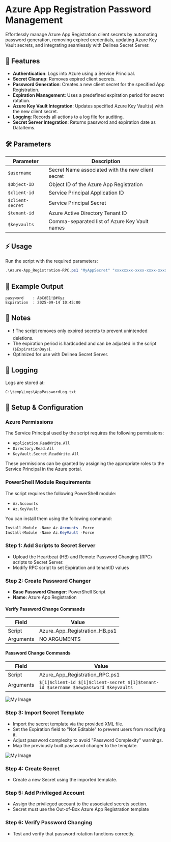 # Azure App Registration Password Management

Effortlessly manage Azure App Registration client secrets by automating password generation, removing expired credentials, updating Azure Key Vault secrets, and integrating seamlessly with Delinea Secret Server.

## 🚀 Features
- **Authentication**: Logs into Azure using a Service Principal.
- **Secret Cleanup**: Removes expired client secrets.
- **Password Generation**: Creates a new client secret for the specified App Registration.
- **Expiration Management**: Uses a predefined expiration period for secret rotation.
- **Azure Key Vault Integration**: Updates specified Azure Key Vault(s) with the new client secret.
- **Logging**: Records all actions to a log file for auditing.
- **Secret Server Integration**: Returns password and expiration date as DataItems.

## 🛠️ Parameters
| Parameter   | Description                                      |
|-------------|--------------------------------------------------|
| `$username` | Secret Name associated with the new client secret|
| `$Object-ID`| Object ID of the Azure App Registration          |
| `$client-id`| Service Principal Application ID                 |
| `$client-secret` | Service Principal Secret                    |
| `$tenant-id` | Azure Active Directory Tenant ID                |
| `$keyvaults` | Comma-separated list of Azure Key Vault names   |

## ⚡ Usage
Run the script with the required parameters:

```powershell
.\Azure-App_Registration-RPC.ps1 "MyAppSecret" "xxxxxxxx-xxxx-xxxx-xxxx-xxxxxxxxxxxx" "yyyyyyyy-yyyy-yyyy-yyyy-yyyyyyyyyyyy" "SuperSecretKey" "tenant123" "vault1,vault2"
```

## 📌 Example Output
```plaintext
password    : AbCdE1!@#Xyz
Expiration  : 2025-09-14 10:45:00
```

## 📒 Notes
- ❗ The script removes only expired secrets to prevent unintended deletions.
- The expiration period is hardcoded and can be adjusted in the script (`$ExpirationDays`).
- Optimized for use with Delinea Secret Server.

## 📂 Logging
Logs are stored at:
```
C:\temp\Logs\AppPasswordLog.txt
```

## 🔧 Setup & Configuration

### Azure Permissions
The Service Principal used by the script requires the following permissions:
- `Application.ReadWrite.All`
- `Directory.Read.All`
- `KeyVault.Secret.ReadWrite.All`

These permissions can be granted by assigning the appropriate roles to the Service Principal in the Azure portal.

### PowerShell Module Requirements
The script requires the following PowerShell module:
- `Az.Accounts`
- `Az.KeyVault`

You can install them using the following command:
```powershell
Install-Module -Name Az.Accounts -Force
Install-Module -Name Az.KeyVault -Force
```

### Step 1: Add Scripts to Secret Server
- Upload the Heartbeat (HB) and Remote Password Changing (RPC) scripts to Secret Server.
- Modify RPC script to set Expiration and tenantID values

### Step 2: Create Password Changer
- **Base Password Changer**: PowerShell Script
- **Name**: Azure App Registration

#### Verify Password Change Commands
| Field   | Value                           |
|---------|---------------------------------|
| Script  | Azure_App_Registration_HB.ps1   |
| Arguments | NO ARGUMENTS                  |

#### Password Change Commands
| Field   | Value                           |
|---------|---------------------------------|
| Script  | Azure_App_Registration_RPC.ps1  |
| Arguments | `$[1]$client-id $[1]$client-secret $[1]$tenant-id $username $newpassword $keyvaults` |

![My Image](https://github.com/user-attachments/assets/081a02e2-91d4-426a-b551-74c317135769)

### Step 3: Import Secret Template
- Import the secret template via the provided XML file.
- Set the Expiration field to "Not Editable" to prevent users from modifying it.
- Adjust password complexity to avoid "Password Complexity" warnings.
- Map the previously built password changer to the template.

![My Image](https://github.com/user-attachments/assets/b951cfb3-ec64-4179-8ca7-d56feba08d7e)

### Step 4: Create Secret
- Create a new Secret using the imported template.

### Step 5: Add Privileged Account
- Assign the privileged account to the associated secrets section.
- Secret must use the Out-of-Box Azure App Registration template

### Step 6: Verify Password Changing
- Test and verify that password rotation functions correctly.

